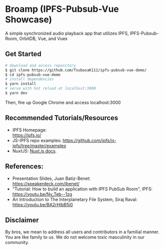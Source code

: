 # Broamp (IPFS-Pubsub-Vue Showcase)
A simple synchronized audio playback app that utilizes IPFS, IPFS-Pubsub-Room, OrbitDB, Vue, and Vuex

## Get Started
```bash
# download and access repository
$ git clone https://github.com/TsubasaK111/ipfs-pubsub-vue-demo/
$ cd ipfs-pubsub-vue-demo
# install dependencies
$ yarn install
# serve with hot reload at localhost:3000
$ yarn dev
```
Then, fire up Google Chrome and access localhost:3000

## Recommended Tutorials/Resources
- IPFS Homepage:  
https://ipfs.io/
- JS-IPFS repo examples:  https://github.com/ipfs/js-ipfs/tree/master/examples
- NuxtJS: [Nuxt.js docs](https://nuxtjs.org).

## References: 
- Presentation Slides, Juan Batiz-Benet:  
https://speakerdeck.com/jbenet/
- "Tutorial: How to build an application with IPFS PubSub Room", IPFS:  
https://youtu.be/Nv_Teb--1zg
- An Introduction to The Interplanetary File System, Siraj Raval:  
https://youtu.be/BA2rHlbB5i0

## Disclaimer
By bros, we mean to address all users and contributors in a familial manner.
You are like family to us.
We do not welcome toxic masculinity in our community.